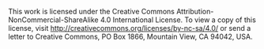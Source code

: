 This work is licensed under the Creative Commons Attribution-NonCommercial-ShareAlike 4.0 International License. To view a copy of 
this license, visit http://creativecommons.org/licenses/by-nc-sa/4.0/ or send a letter to Creative Commons, PO Box 1866, Mountain 
View, CA 94042, USA.
